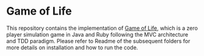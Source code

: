 # Game of Life

This repository contains the implementation of [Game of Life](https://en.wikipedia.org/wiki/Conway%27s_Game_of_Life), which is a zero player simulation game in Java and Ruby following the MVC architecture and TDD paradigm. Please refer to Readme of the subsequent folders for more details on installation and how to run the code.

